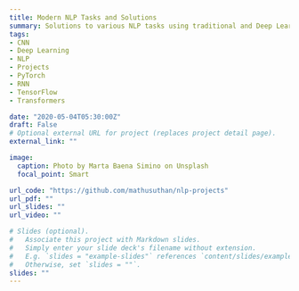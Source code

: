 ```yaml
---
title: Modern NLP Tasks and Solutions 
summary: Solutions to various NLP tasks using traditional and Deep Learning methods
tags:
- CNN
- Deep Learning
- NLP
- Projects
- PyTorch
- RNN
- TensorFlow
- Transformers

date: "2020-05-04T05:30:00Z"
draft: False
# Optional external URL for project (replaces project detail page).
external_link: ""

image:
  caption: Photo by Marta Baena Simino on Unsplash
  focal_point: Smart

url_code: "https://github.com/mathusuthan/nlp-projects"
url_pdf: ""
url_slides: ""
url_video: ""

# Slides (optional).
#   Associate this project with Markdown slides.
#   Simply enter your slide deck's filename without extension.
#   E.g. `slides = "example-slides"` references `content/slides/example-slides.md`.
#   Otherwise, set `slides = ""`.
slides: ""
---
```


